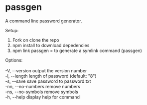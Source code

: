 # passgen
A command line password generator.

Setup:
1. Fork on clone the repo
2. npm install to download depedencies
3. npm link passgen = to generate a symlink command (passgen)
   

Options:<br><br>
  -V, --version          output the version number<br>
  -l, --length           length of password (default: "8")<br>
  -s, --save             save password to password.txt<br>
  -nn, --no-numbers      remove numbers<br>
  -ns, --no-symbols      remove symbols<br>
  -h, --help             display help for command
